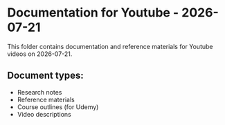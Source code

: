 # Documentation for Youtube - 2026-07-21

This folder contains documentation and reference materials for Youtube videos on 2026-07-21.

## Document types:
- Research notes
- Reference materials
- Course outlines (for Udemy)
- Video descriptions
